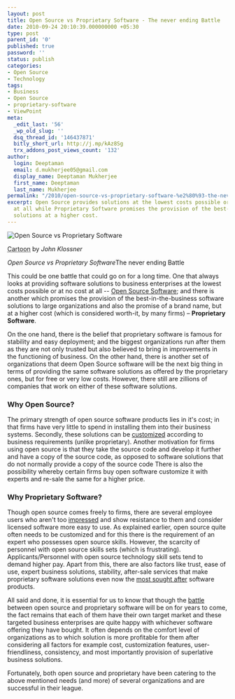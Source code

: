 ```yaml
---
layout: post
title: Open Source vs Proprietary Software - The never ending Battle
date: 2010-09-24 20:10:39.000000000 +05:30
type: post
parent_id: '0'
published: true
password: ''
status: publish
categories:
- Open Source
- Technology
tags:
- Business
- Open Source
- proprietary-software
- ViewPoint
meta:
  _edit_last: '56'
  _wp_old_slug: ''
  dsq_thread_id: '146437871'
  bitly_short_url: http://j.mp/kAz8Sg
  trx_addons_post_views_count: '132'
author:
  login: Deeptaman
  email: d.mukherjee05@gmail.com
  display_name: Deeptaman Mukherjee
  first_name: Deeptaman
  last_name: Mukherjee
permalink: "/2010/open-source-vs-proprietary-software-%e2%80%93-the-never-ending-battle/"
excerpt: Open Source provides solutions at the lowest costs possible or at no cost
  at all while Proprietary Software promises the provision of the best-in-the-business
  solutions at a higher cost.
---
```

<div class="figure"><img src="{{ site.baseurl }}/assets/2010/09/open-vs-proprietary.gif" alt="Open Source vs Proprietary Software" />
<p class="credit"><abbr class="type" title="Cartoon">Cartoon</abbr> by <cite>John Klossner</cite></p>
<p class="caption"><em class="title">Open Source vs Proprietary Software</em>The never ending Battle</p>
</div>
<p><!--more--></p>
<p>This could be one battle that could go on for a long time. One that always looks at providing software solutions to business enterprises at the lowest costs possible or at no cost at all -- <a href="http://www.opensource.org/">Open Source Software</a>; and there is another which promises the provision of the best-in-the-business software solutions to large organizations and also the promise of a brand name, but at a higher cost (which is considered worth-it, by many firms) &#8211; <strong>Proprietary Software</strong>. </p>
<p>On the one hand, there is the belief that proprietary software is famous for stability and easy deployment; and the biggest organizations run after them as they are not only trusted but also believed to bring in improvements in the functioning of business. On the other hand, there is another set of organizations that deem Open Source software will be the next big thing in terms of providing the same software solutions as offered by the proprietary ones, but for free or very low costs. However, there still are zillions of companies that work on either of these software solutions.</p>
<h3>Why Open Source?</h3>
<p>The primary strength of open source software products lies in it's cost; in that firms have very little to spend in installing them into their business systems. Secondly, these solutions can be <a href="http://www.horasoft.in/open-source-solutions.html">customized</a> according to business requirements (unlike proprietary). Another motivation for firms using open source is that they take the source code and develop it further and have a copy of the source code, as opposed to software solutions that do not normally provide a copy of the source code There is also the possibility whereby certain firms buy open software customize it with experts and re-sale the same for a higher price. </p>
<h3>Why Proprietary Software?</h3>
<p>Though open source comes freely to firms, there are several employee users who aren't too <a href="http://brajeshwar.wpengine.com/2010/open-source-business-intelligence-that-didnt-impress-me-much/">impressed</a> and show resistance to them and consider licensed software more easy to use. As explained earlier, open source quite often needs to be customized and for this there is the requirement of an expert who possesses open source skills. However, the scarcity of personnel with open source skills sets (which is frustrating). Applicants/Personnel with open source technology skill sets tend to demand higher pay. Apart from this, there are also factors like trust, ease of use, expert business solutions, stability, after-sale services that make proprietary software solutions even now the <a href="http://news.cnet.com/8301-13505_3-9789275-16.html">most sought after</a> software products.</p>
<p>All said and done, it is essential for us to know that though the <a href="http://articles.techrepublic.com.com/5100-10878_11-5460225.html">battle</a> between open source and proprietary software will be on for years to come, the fact remains that each of them have their own target market and these targeted business enterprises are quite happy with whichever software offering they have bought. It often depends on the comfort level of organizations as to which solution is more profitable for them after considering all factors for example cost, customization features, user-friendliness, consistency, and most importantly provision of superlative business solutions.</p>
<p>Fortunately, both open source and proprietary have been catering to the above mentioned needs (and more) of several organizations and are successful in their league.</p>
